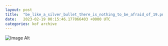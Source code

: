 ```yaml
---
layout:	post
title:	"be_like_a_silver_bullet_there_is_nothing_to_be_afraid_of_19.png"
date:	2023-02-19 00:15:46.177066403 +0000 UTC
categories:	kof archive
---
```


![Image Alt](https://k0f.github.io/assets/be_like_a_silver_bullet_there_is_nothing_to_be_afraid_of_19.png)